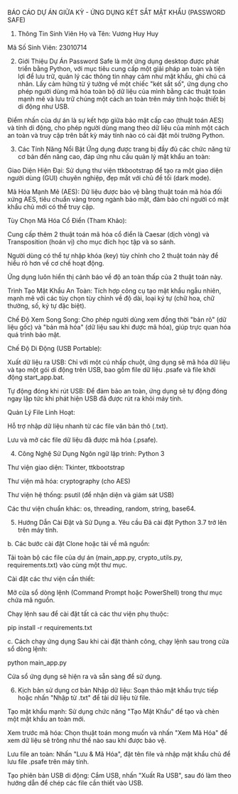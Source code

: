 BÁO CÁO DỰ ÁN GIỮA KỲ - ỨNG DỤNG KÉT SẮT MẬT KHẨU (PASSWORD SAFE)
1. Thông Tin Sinh Viên
Họ và Tên: Vương Huy Huy

Mã Số Sinh Viên: 23010714


2. Giới Thiệu Dự Án
Password Safe là một ứng dụng desktop được phát triển bằng Python, với mục tiêu cung cấp một giải pháp an toàn và tiện lợi để lưu trữ, quản lý các thông tin nhạy cảm như mật khẩu, ghi chú cá nhân. Lấy cảm hứng từ ý tưởng về một chiếc "két sắt số", ứng dụng cho phép người dùng mã hóa toàn bộ dữ liệu của mình bằng các thuật toán mạnh mẽ và lưu trữ chúng một cách an toàn trên máy tính hoặc thiết bị di động như USB.

Điểm nhấn của dự án là sự kết hợp giữa bảo mật cấp cao (thuật toán AES) và tính di động, cho phép người dùng mang theo dữ liệu của mình một cách an toàn và truy cập trên bất kỳ máy tính nào có cài đặt môi trường Python.

3. Các Tính Năng Nổi Bật
Ứng dụng được trang bị đầy đủ các chức năng từ cơ bản đến nâng cao, đáp ứng nhu cầu quản lý mật khẩu an toàn:

Giao Diện Hiện Đại: Sử dụng thư viện ttkbootstrap để tạo ra một giao diện người dùng (GUI) chuyên nghiệp, đẹp mắt với chủ đề tối (dark mode).

Mã Hóa Mạnh Mẽ (AES): Dữ liệu được bảo vệ bằng thuật toán mã hóa đối xứng AES, tiêu chuẩn vàng trong ngành bảo mật, đảm bảo chỉ người có mật khẩu chủ mới có thể truy cập.

Tùy Chọn Mã Hóa Cổ Điển (Tham Khảo):

Cung cấp thêm 2 thuật toán mã hóa cổ điển là Caesar (dịch vòng) và Transposition (hoán vị) cho mục đích học tập và so sánh.

Người dùng có thể tự nhập khóa (key) tùy chỉnh cho 2 thuật toán này để hiểu rõ hơn về cơ chế hoạt động.

Ứng dụng luôn hiển thị cảnh báo về độ an toàn thấp của 2 thuật toán này.

Trình Tạo Mật Khẩu An Toàn: Tích hợp công cụ tạo mật khẩu ngẫu nhiên, mạnh mẽ với các tùy chọn tùy chỉnh về độ dài, loại ký tự (chữ hoa, chữ thường, số, ký tự đặc biệt).

Chế Độ Xem Song Song: Cho phép người dùng xem đồng thời "bản rõ" (dữ liệu gốc) và "bản mã hóa" (dữ liệu sau khi được mã hóa), giúp trực quan hóa quá trình bảo mật.

Chế Độ Di Động (USB Portable):

Xuất dữ liệu ra USB: Chỉ với một cú nhấp chuột, ứng dụng sẽ mã hóa dữ liệu và tạo một gói di động trên USB, bao gồm file dữ liệu .psafe và file khởi động start_app.bat.

Tự động đóng khi rút USB: Để đảm bảo an toàn, ứng dụng sẽ tự động đóng ngay lập tức khi phát hiện USB đã được rút ra khỏi máy tính.

Quản Lý File Linh Hoạt:

Hỗ trợ nhập dữ liệu nhanh từ các file văn bản thô (.txt).

Lưu và mở các file dữ liệu đã được mã hóa (.psafe).

4. Công Nghệ Sử Dụng
Ngôn ngữ lập trình: Python 3

Thư viện giao diện: Tkinter, ttkbootstrap

Thư viện mã hóa: cryptography (cho AES)

Thư viện hệ thống: psutil (để nhận diện và giám sát USB)

Các thư viện chuẩn khác: os, threading, random, string, base64.

5. Hướng Dẫn Cài Đặt và Sử Dụng
a. Yêu cầu
Đã cài đặt Python 3.7 trở lên trên máy tính.

b. Các bước cài đặt
Clone hoặc tải về mã nguồn:

Tải toàn bộ các file của dự án (main_app.py, crypto_utils.py, requirements.txt) vào cùng một thư mục.

Cài đặt các thư viện cần thiết:

Mở cửa sổ dòng lệnh (Command Prompt hoặc PowerShell) trong thư mục chứa mã nguồn.

Chạy lệnh sau để cài đặt tất cả các thư viện phụ thuộc:

pip install -r requirements.txt

c. Cách chạy ứng dụng
Sau khi cài đặt thành công, chạy lệnh sau trong cửa sổ dòng lệnh:

python main_app.py

Cửa sổ ứng dụng sẽ hiện ra và sẵn sàng để sử dụng.

6. Kịch bản sử dụng cơ bản
Nhập dữ liệu: Soạn thảo mật khẩu trực tiếp hoặc nhấn "Nhập từ .txt" để tải dữ liệu từ file.

Tạo mật khẩu mạnh: Sử dụng chức năng "Tạo Mật Khẩu" để tạo và chèn một mật khẩu an toàn mới.

Xem trước mã hóa: Chọn thuật toán mong muốn và nhấn "Xem Mã Hóa" để xem dữ liệu sẽ trông như thế nào sau khi được bảo vệ.

Lưu file an toàn: Nhấn "Lưu & Mã Hóa", đặt tên file và nhập mật khẩu chủ để lưu file .psafe trên máy tính.

Tạo phiên bản USB di động: Cắm USB, nhấn "Xuất Ra USB", sau đó làm theo hướng dẫn để chép các file cần thiết vào USB.